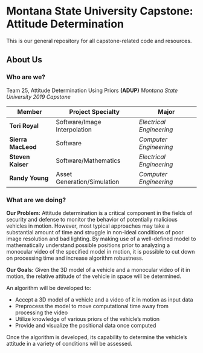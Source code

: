 # Montana State University Capstone: Attitude Determination
This is our general repository for all capstone-related code and resources.

## About Us
### Who are we?
Team 25, Attitude Determination Using Priors **(ADUP)**
*Montana State University 2019 Capstone*
 
| **Member**         | **Project Specialty**        | **Major**                |
|--------------------|------------------------------|--------------------------|
| **Tori Royal**     | Software/Image Interpolation | *Electrical Engineering* |
| **Sierra MacLeod** | Software                     | *Computer Engineering*   |
| **Steven Kaiser**  | Software/Mathematics         | *Electrical Engineering* |
| **Randy Young**    | Asset Generation/Simulation  | *Computer Engineering*   |
    
### What are we doing?

**Our Problem:**
Attitude determination is a critical component in the fields of security and defense to monitor the behavior of potentially malicious vehicles in motion. However, most typical approaches may take a substantial amount of time and struggle in non-ideal conditions of poor image resolution and bad lighting. By making use of a well-defined model to mathematically understand possible positions prior to analyzing a monocular video of the specified model in motion, it is possible to cut down on processing time and increase algorithm robustness.

**Our Goals:**
Given the 3D model of a vehicle and a monocular video of it in motion, the relative attitude of the vehicle in space will be determined.

An algorithm will be developed to:
 - Accept a 3D model of a vehicle and a video of it in motion as input data
 - Preprocess the model to move computational time away from processing the video
 - Utilize knowledge of various priors of the vehicle’s motion
 - Provide and visualize the positional data once computed

Once the algorithm is developed, its capability to determine the vehicle’s attitude in a variety of conditions will be assessed.

